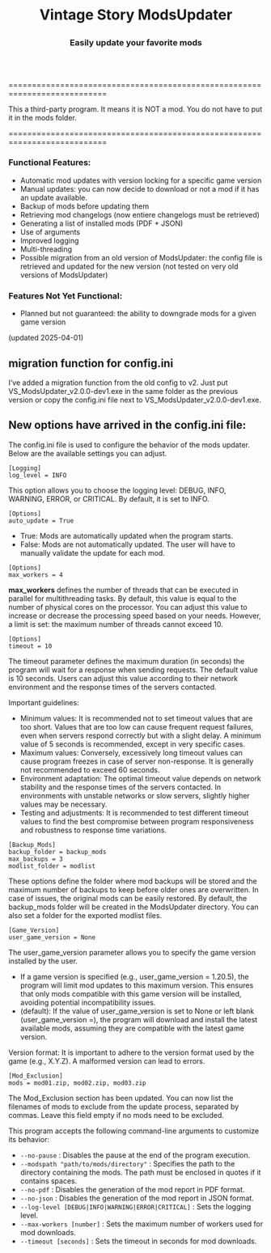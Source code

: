 # <p align="center">Vintage Story ModsUpdater</p>
### <p align="center">Easily update your favorite mods</p>
<br><br>

===========================================================================

This a third-party program. It means it is NOT a mod. You do not have to put it in the mods folder.<br>

===========================================================================


### Functional Features:
* Automatic mod updates with version locking for a specific game version
* Manual updates: you can now decide to download or not a mod if it has an update available.
* Backup of mods before updating them
* Retrieving mod changelogs (now entiere changelogs must be retrieved)
* Generating a list of installed mods (PDF + JSON)
* Use of arguments
* Improved logging
* Multi-threading
* Possible migration from an old version of ModsUpdater: the config file is retrieved and updated for the new version (not tested on very old versions of ModsUpdater)

### Features Not Yet Functional:
* Planned but not guaranteed: the ability to downgrade mods for a given game version


(updated 2025-04-01)

## migration function for config.ini
I’ve added a migration function from the old config to v2. Just put VS_ModsUpdater_v2.0.0-dev1.exe in the same folder as the previous version or copy the config.ini file next to VS_ModsUpdater_v2.0.0-dev1.exe.

## New options have arrived in the config.ini file:
The config.ini file is used to configure the behavior of the mods updater. Below are the available settings you can adjust.
```ìni
[Logging]
log_level = INFO
```
This option allows you to choose the logging level: DEBUG, INFO, WARNING, ERROR, or CRITICAL. By default, it is set to INFO.


```ìni
[Options]
auto_update = True
```
* True: Mods are automatically updated when the program starts.
* False: Mods are not automatically updated. The user will have to manually validate the update for each mod.

```ìni
[Options]
max_workers = 4
```
**max_workers** defines the number of threads that can be executed in parallel for multithreading tasks. By default, this value is equal to the number of physical cores on the processor. You can adjust this value to increase or decrease the processing speed based on your needs. However, a limit is set: the maximum number of threads cannot exceed 10.

```ìni
[Options]
timeout = 10
```
The timeout parameter defines the maximum duration (in seconds) the program will wait for a response when sending requests. The default value is 10 seconds. Users can adjust this value according to their network environment and the response times of the servers contacted.

Important guidelines:
* Minimum values: It is recommended not to set timeout values that are too short. Values that are too low can cause frequent request failures, even when servers respond correctly but with a slight delay. A minimum value of 5 seconds is recommended, except in very specific cases.
* Maximum values: Conversely, excessively long timeout values can cause program freezes in case of server non-response. It is generally not recommended to exceed 60 seconds.
* Environment adaptation: The optimal timeout value depends on network stability and the response times of the servers contacted. In environments with unstable networks or slow servers, slightly higher values may be necessary.
* Testing and adjustments: It is recommended to test different timeout values to find the best compromise between program responsiveness and robustness to response time variations.

```ìni
[Backup_Mods]
backup_folder = backup_mods
max_backups = 3
modlist_folder = modlist
```
These options define the folder where mod backups will be stored and the maximum number of backups to keep before older ones are overwritten. In case of issues, the original mods can be easily restored. By default, the backup_mods folder will be created in the ModsUpdater directory. You can also set a folder for the exported modlist files.

```ìni
[Game_Version]
user_game_version = None
```
The user_game_version parameter allows you to specify the game version installed by the user.
* If a game version is specified (e.g., user_game_version = 1.20.5), the program will limit mod updates to this maximum version. This ensures that only mods compatible with this game version will be installed, avoiding potential incompatibility issues.
* (default): If the value of user_game_version is set to None or left blank (user_game_version =), the program will download and install the latest available mods, assuming they are compatible with the latest game version.

Version format: It is important to adhere to the version format used by the game (e.g., X.Y.Z). A malformed version can lead to errors.

```ìni
[Mod_Exclusion]
mods = mod01.zip, mod02.zip, mod03.zip
```
The Mod_Exclusion section has been updated. You can now list the filenames of mods to exclude from the update process, separated by commas. Leave this field empty if no mods need to be excluded.

This program accepts the following command-line arguments to customize its behavior:

* `--no-pause` : Disables the pause at the end of the program execution.
* `--modspath "path/to/mods/directory"` : Specifies the path to the directory containing the mods. The path must be enclosed in quotes if it contains spaces.
* `--no-pdf` : Disables the generation of the mod report in PDF format.
* `--no-json` : Disables the generation of the mod report in JSON format.
* `--log-level [DEBUG|INFO|WARNING|ERROR|CRITICAL]` : Sets the logging level.
* `--max-workers [number]` : Sets the maximum number of workers used for mod downloads.
* `--timeout [seconds]` : Sets the timeout in seconds for mod downloads.
